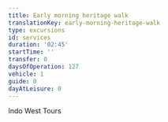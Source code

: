 ```yaml
---
title: Early morning heritage walk
translationKey: early-morning-heritage-walk
type: excursions
id: services
duration: '02:45'
startTime: ''
transfer: 0
daysOfOperation: 127
vehicle: 1
guide: 0
dayAtLeisure: 0
---
```

Indo West Tours